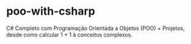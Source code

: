 # poo-with-csharp
C# Completo com Programação Orientada a Objetos (POO) + Projetos, desde como calcular 1 + 1 à conceitos complexos.

